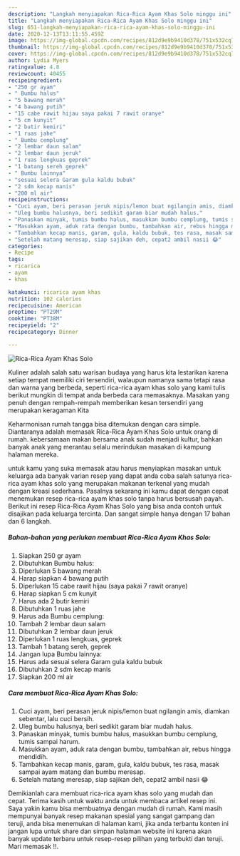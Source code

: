 ```yaml
---
description: "Langkah menyiapakan Rica-Rica Ayam Khas Solo minggu ini"
title: "Langkah menyiapakan Rica-Rica Ayam Khas Solo minggu ini"
slug: 651-langkah-menyiapakan-rica-rica-ayam-khas-solo-minggu-ini
date: 2020-12-13T13:11:55.459Z
image: https://img-global.cpcdn.com/recipes/812d9e9b9410d378/751x532cq70/rica-rica-ayam-khas-solo-foto-resep-utama.jpg
thumbnail: https://img-global.cpcdn.com/recipes/812d9e9b9410d378/751x532cq70/rica-rica-ayam-khas-solo-foto-resep-utama.jpg
cover: https://img-global.cpcdn.com/recipes/812d9e9b9410d378/751x532cq70/rica-rica-ayam-khas-solo-foto-resep-utama.jpg
author: Lydia Myers
ratingvalue: 4.8
reviewcount: 40455
recipeingredient:
- "250 gr ayam"
- " Bumbu halus"
- "5 bawang merah"
- "4 bawang putih"
- "15 cabe rawit hijau saya pakai 7 rawit oranye"
- "5 cm kunyit"
- "2 butir kemiri"
- "1 ruas jahe"
- " Bumbu cemplung"
- "2 lembar daun salam"
- "2 lembar daun jeruk"
- "1 ruas lengkuas geprek"
- "1 batang sereh geprek"
- " Bumbu lainnya"
- "sesuai selera Garam gula kaldu bubuk"
- "2 sdm kecap manis"
- "200 ml air"
recipeinstructions:
- "Cuci ayam, beri perasan jeruk nipis/lemon buat ngilangin amis, diamkan sebentar, lalu cuci bersih."
- "Uleg bumbu halusnya, beri sedikit garam biar mudah halus."
- "Panaskan minyak, tumis bumbu halus, masukkan bumbu cemplung, tumis sampai harum."
- "Masukkan ayam, aduk rata dengan bumbu, tambahkan air, rebus hingga mendidih."
- "Tambahkan kecap manis, garam, gula, kaldu bubuk, tes rasa, masak sampai ayam matang dan bumbu meresap."
- "Setelah matang meresap, siap sajikan deh, cepat2 ambil nasii 😂"
categories:
- Recipe
tags:
- ricarica
- ayam
- khas

katakunci: ricarica ayam khas 
nutrition: 102 calories
recipecuisine: American
preptime: "PT29M"
cooktime: "PT38M"
recipeyield: "2"
recipecategory: Dinner

---
```



![Rica-Rica Ayam Khas Solo](https://img-global.cpcdn.com/recipes/812d9e9b9410d378/751x532cq70/rica-rica-ayam-khas-solo-foto-resep-utama.jpg)

Kuliner adalah salah satu warisan budaya yang harus kita lestarikan karena setiap tempat memiliki ciri tersendiri, walaupun namanya sama tetapi rasa dan warna yang berbeda, seperti rica-rica ayam khas solo yang kami tulis berikut mungkin di tempat anda berbeda cara memasaknya. Masakan yang penuh dengan rempah-rempah memberikan kesan tersendiri yang merupakan keragaman Kita



Keharmonisan rumah tangga bisa ditemukan dengan cara simple. Diantaranya adalah memasak Rica-Rica Ayam Khas Solo untuk orang di rumah. kebersamaan makan bersama anak sudah menjadi kultur, bahkan banyak anak yang merantau selalu merindukan masakan di kampung halaman mereka.

untuk kamu yang suka memasak atau harus menyiapkan masakan untuk keluarga ada banyak varian resep yang dapat anda coba salah satunya rica-rica ayam khas solo yang merupakan makanan terkenal yang mudah dengan kreasi sederhana. Pasalnya sekarang ini kamu dapat dengan cepat menemukan resep rica-rica ayam khas solo tanpa harus bersusah payah.
Berikut ini resep Rica-Rica Ayam Khas Solo yang bisa anda contoh untuk disajikan pada keluarga tercinta. Dan sangat simple hanya dengan 17 bahan dan 6 langkah.


<!--inarticleads1-->

##### Bahan-bahan yang perlukan membuat Rica-Rica Ayam Khas Solo:

1. Siapkan 250 gr ayam
1. Dibutuhkan  Bumbu halus:
1. Diperlukan 5 bawang merah
1. Harap siapkan 4 bawang putih
1. Diperlukan 15 cabe rawit hijau (saya pakai 7 rawit oranye)
1. Harap siapkan 5 cm kunyit
1. Harus ada 2 butir kemiri
1. Dibutuhkan 1 ruas jahe
1. Harus ada  Bumbu cemplung:
1. Tambah 2 lembar daun salam
1. Dibutuhkan 2 lembar daun jeruk
1. Diperlukan 1 ruas lengkuas, geprek
1. Tambah 1 batang sereh, geprek
1. Jangan lupa  Bumbu lainnya:
1. Harus ada sesuai selera Garam gula kaldu bubuk
1. Dibutuhkan 2 sdm kecap manis
1. Siapkan 200 ml air




<!--inarticleads2-->

##### Cara membuat  Rica-Rica Ayam Khas Solo:

1. Cuci ayam, beri perasan jeruk nipis/lemon buat ngilangin amis, diamkan sebentar, lalu cuci bersih.
1. Uleg bumbu halusnya, beri sedikit garam biar mudah halus.
1. Panaskan minyak, tumis bumbu halus, masukkan bumbu cemplung, tumis sampai harum.
1. Masukkan ayam, aduk rata dengan bumbu, tambahkan air, rebus hingga mendidih.
1. Tambahkan kecap manis, garam, gula, kaldu bubuk, tes rasa, masak sampai ayam matang dan bumbu meresap.
1. Setelah matang meresap, siap sajikan deh, cepat2 ambil nasii 😂




Demikianlah cara membuat rica-rica ayam khas solo yang mudah dan cepat. Terima kasih untuk waktu anda untuk membaca artikel resep ini. Saya yakin kamu bisa membuatnya dengan mudah di rumah. Kami masih mempunyai banyak resep makanan spesial yang sangat gampang dan teruji, anda bisa menemukan di halaman kami, jika anda terbantu konten ini jangan lupa untuk share dan simpan halaman website ini karena akan banyak update terbaru untuk resep-resep pilihan yang terbukti dan teruji. Mari memasak !!. 
